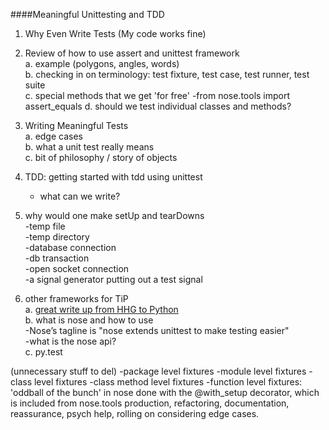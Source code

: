 ####Meaningful Unittesting and TDD

1. Why Even Write Tests (My code works fine)  


2. Review of how to use assert and unittest framework    
    a. example (polygons, angles, words)   
    b. checking in on terminology: test fixture, test case, test runner, test suite    
    c. special methods that we get 'for free'    -from nose.tools import assert_equals
    d. should we test individual classes and methods?             

3. Writing Meaningful Tests    
    a. edge cases    
    b. what a unit test really means    
    c. bit of philosophy / story of objects    


4. TDD: getting started with tdd using unittest    
    - what can we write?     

5. why would one make setUp and tearDowns    
   -temp file    
   -temp directory    
   -database connection    
   -db transaction    
   -open socket connection    
   -a signal generator putting out a test signal    

6. other frameworks for TiP    
    a. [great write up from HHG to Python](http://docs.python-guide.org/en/latest/writing/tests/)    
    b. what is nose and how to use     
        -Nose’s tagline is "nose extends unittest to make testing easier"    
        -what is the nose api?    
    c. py.test    

(unnecessary stuff to del)
-package level fixtures
-module level fixtures
-class level fixtures
-class method level fixtures
-function level fixtures: 'oddball of the bunch' in nose done with the @with_setup decorator, which is included from nose.tools
production, refactoring, documentation, reassurance, psych help, rolling on considering edge cases.
